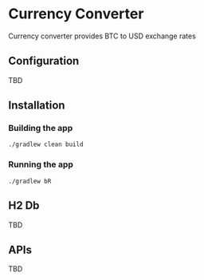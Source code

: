 # Currency Converter
Currency converter provides BTC to USD exchange rates

## Configuration 
TBD

## Installation

### Building the app
```
./gradlew clean build
```

### Running the app
```
./gradlew bR
```

## H2 Db
TBD

## APIs
TBD
